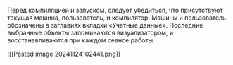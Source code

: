 Перед компиляцией и запуском, следует убедиться, что присутствуют текущая машина, пользователь, и компилятор. Машины и пользователь обозначены в заглавиях вкладки «Учетные данные». Последние выбранные объекты запоминаются визуализатором, и восстанавливаются при каждом сеансе работы.

![[Pasted image 20241124102441.png]]
